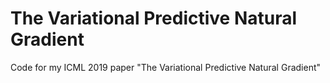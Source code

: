 # The Variational Predictive Natural Gradient
Code for my ICML 2019 paper "The Variational Predictive Natural Gradient"
